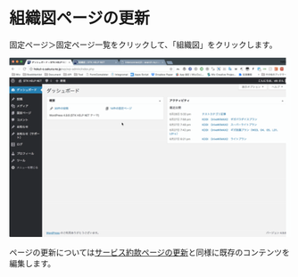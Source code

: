 # 組織図ページの更新

固定ページ＞固定ページ一覧をクリックして、「組織図」をクリックします。

![](../.gitbook/assets/2018-06-29-18.54.07.gif)

ページの更新については[サービス約款ページの更新](../products/clause.md)と同様に既存のコンテンツを編集します。


